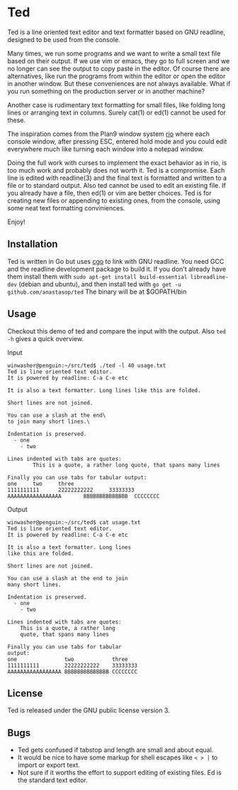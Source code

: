 # Ted

Ted is a line oriented text editor and text formatter based on GNU readline, designed to be used
from the console.

Many times, we run some programs and we want to write a small text file based
on their output. If we use vim or emacs, they go to full screen and we no longer can see the output
to copy paste in the editor. Of course there are alternatives, like run the programs from within
the editor or open the editor in another window. But these conveniences are not always available.
What if you run something on the production server or in another machine?

Another case is  rudimentary text formatting for small files, like folding long
lines or arranging text in columns. Surely cat(1) or ed(1) cannot be used for these.

The inspiration comes from the Plan9 window system [rio](http://9p.io/magic/man2html/1/rio)
where each console window, after pressing ESC, entered hold mode and you could edit everywhere
much like turning each window into a notepad window.

Doing the full work with curses to implement the exact behavior as in rio, is too much work
and probably does not worth it. Ted is a compromise. Each line is edited with readline(3)
and the final text is formatted and written to a file or to standard output. Also ted cannot be
used to edit an existing file. If you already have a file, then ed(1) or vim are better choices.
Ted is for creating new files or appending to existing ones, from the console, using some neat
text formatting conviniences.

Enjoy!

## Installation

Ted is written in Go but uses [cgo](https://golang.org/cmd/cgo/) to link with GNU readline.
You need GCC and the readline development package to build it. If you don't already have them
install them with `sudo apt-get install build-essential libreadline-dev` (debian and ubuntu),
and then install ted with `go get -u github.com/anastasop/ted`
The binary will be at $GOPATH/bin

## Usage

Checkout this demo of ted and compare the input with the output. Also `ted -h` gives a quick
overview.

Input

```
winwasher@penguin:~/src/ted$ ./ted -l 40 usage.txt
Ted is line oriented text editor.
It is powered by readline: C-a C-e etc

It is also a text formatter. Long lines like this are folded.

Short lines are not joined.

You can use a slash at the end\
to join many short lines.\

Indentation is preserved.
  - one
    - two

Lines indented with tabs are quotes:
        This is a quote, a rather long quote, that spans many lines

Finally you can use tabs for tabular output:
one     two     three
1111111111      22222222222     33333333
AAAAAAAAAAAAAAAAA       BBBBBBBBBBBBBB  CCCCCCCC

```

Output

```
winwasher@penguin:~/src/ted$ cat usage.txt
Ted is line oriented text editor.
It is powered by readline: C-a C-e etc

It is also a text formatter. Long lines
like this are folded.

Short lines are not joined.

You can use a slash at the end to join
many short lines.

Indentation is preserved.
  - one
    - two

Lines indented with tabs are quotes:
    This is a quote, a rather long
    quote, that spans many lines

Finally you can use tabs for tabular
output:
one               two            three
1111111111        22222222222    33333333
AAAAAAAAAAAAAAAAA BBBBBBBBBBBBBB CCCCCCCC

```

## License

Ted is released under the GNU public license version 3.

## Bugs

- Ted gets confused if tabstop and length are small and about equal.
- It would be nice to have some markup for shell escapes like `< > |` to import or export text.
- Not sure if it worths the effort to support editing of existing files. Ed is the standard text editor.
